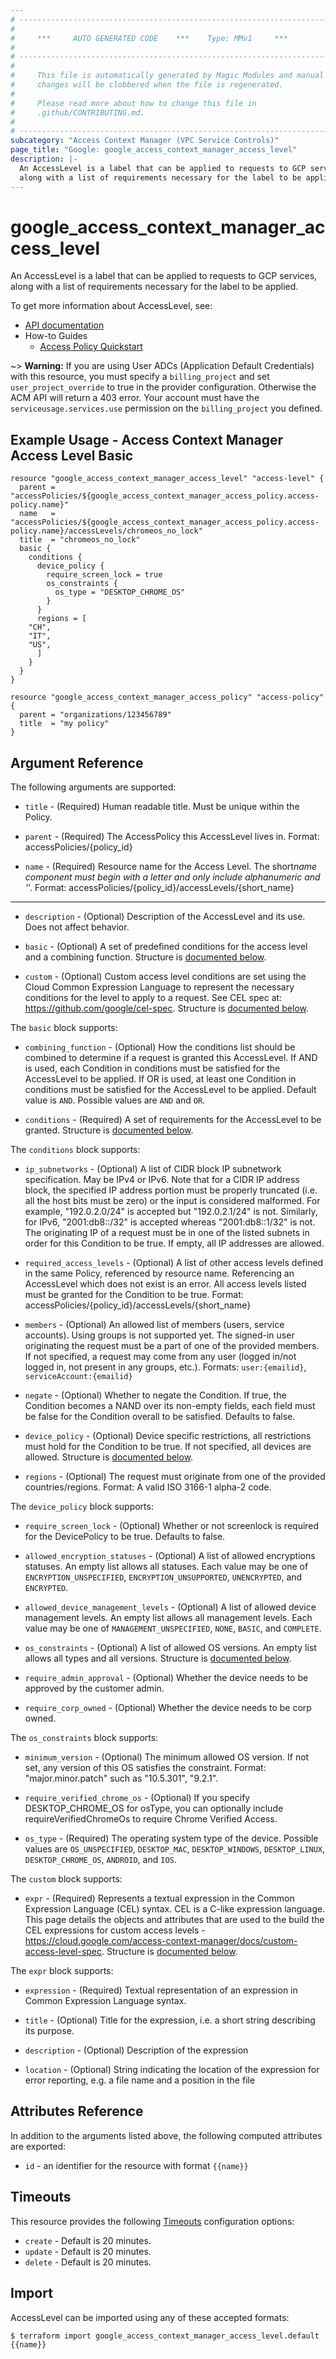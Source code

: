 ```yaml
---
# ----------------------------------------------------------------------------
#
#     ***     AUTO GENERATED CODE    ***    Type: MMv1     ***
#
# ----------------------------------------------------------------------------
#
#     This file is automatically generated by Magic Modules and manual
#     changes will be clobbered when the file is regenerated.
#
#     Please read more about how to change this file in
#     .github/CONTRIBUTING.md.
#
# ----------------------------------------------------------------------------
subcategory: "Access Context Manager (VPC Service Controls)"
page_title: "Google: google_access_context_manager_access_level"
description: |-
  An AccessLevel is a label that can be applied to requests to GCP services,
  along with a list of requirements necessary for the label to be applied.
---
```


# google_access_context_manager_access_level

An AccessLevel is a label that can be applied to requests to GCP services,
along with a list of requirements necessary for the label to be applied.

To get more information about AccessLevel, see:

- [API documentation](https://cloud.google.com/access-context-manager/docs/reference/rest/v1/accessPolicies.accessLevels)
- How-to Guides
  - [Access Policy Quickstart](https://cloud.google.com/access-context-manager/docs/quickstart)

~> **Warning:** If you are using User ADCs (Application Default Credentials) with this resource,
you must specify a `billing_project` and set `user_project_override` to true
in the provider configuration. Otherwise the ACM API will return a 403 error.
Your account must have the `serviceusage.services.use` permission on the
`billing_project` you defined.

## Example Usage - Access Context Manager Access Level Basic

```hcl
resource "google_access_context_manager_access_level" "access-level" {
  parent = "accessPolicies/${google_access_context_manager_access_policy.access-policy.name}"
  name   = "accessPolicies/${google_access_context_manager_access_policy.access-policy.name}/accessLevels/chromeos_no_lock"
  title  = "chromeos_no_lock"
  basic {
    conditions {
      device_policy {
        require_screen_lock = true
        os_constraints {
          os_type = "DESKTOP_CHROME_OS"
        }
      }
      regions = [
	"CH",
	"IT",
	"US",
      ]
    }
  }
}

resource "google_access_context_manager_access_policy" "access-policy" {
  parent = "organizations/123456789"
  title  = "my policy"
}
```

## Argument Reference

The following arguments are supported:

- `title` -
  (Required)
  Human readable title. Must be unique within the Policy.

- `parent` -
  (Required)
  The AccessPolicy this AccessLevel lives in.
  Format: accessPolicies/{policy_id}

- `name` -
  (Required)
  Resource name for the Access Level. The short*name component must begin
  with a letter and only include alphanumeric and '*'.
  Format: accessPolicies/{policy_id}/accessLevels/{short_name}

---

- `description` -
  (Optional)
  Description of the AccessLevel and its use. Does not affect behavior.

- `basic` -
  (Optional)
  A set of predefined conditions for the access level and a combining function.
  Structure is [documented below](#nested_basic).

- `custom` -
  (Optional)
  Custom access level conditions are set using the Cloud Common Expression Language to represent the necessary conditions for the level to apply to a request.
  See CEL spec at: https://github.com/google/cel-spec.
  Structure is [documented below](#nested_custom).

<a name="nested_basic"></a>The `basic` block supports:

- `combining_function` -
  (Optional)
  How the conditions list should be combined to determine if a request
  is granted this AccessLevel. If AND is used, each Condition in
  conditions must be satisfied for the AccessLevel to be applied. If
  OR is used, at least one Condition in conditions must be satisfied
  for the AccessLevel to be applied.
  Default value is `AND`.
  Possible values are `AND` and `OR`.

- `conditions` -
  (Required)
  A set of requirements for the AccessLevel to be granted.
  Structure is [documented below](#nested_conditions).

<a name="nested_conditions"></a>The `conditions` block supports:

- `ip_subnetworks` -
  (Optional)
  A list of CIDR block IP subnetwork specification. May be IPv4
  or IPv6.
  Note that for a CIDR IP address block, the specified IP address
  portion must be properly truncated (i.e. all the host bits must
  be zero) or the input is considered malformed. For example,
  "192.0.2.0/24" is accepted but "192.0.2.1/24" is not. Similarly,
  for IPv6, "2001:db8::/32" is accepted whereas "2001:db8::1/32"
  is not. The originating IP of a request must be in one of the
  listed subnets in order for this Condition to be true.
  If empty, all IP addresses are allowed.

- `required_access_levels` -
  (Optional)
  A list of other access levels defined in the same Policy,
  referenced by resource name. Referencing an AccessLevel which
  does not exist is an error. All access levels listed must be
  granted for the Condition to be true.
  Format: accessPolicies/{policy_id}/accessLevels/{short_name}

- `members` -
  (Optional)
  An allowed list of members (users, service accounts).
  Using groups is not supported yet.
  The signed-in user originating the request must be a part of one
  of the provided members. If not specified, a request may come
  from any user (logged in/not logged in, not present in any
  groups, etc.).
  Formats: `user:{emailid}`, `serviceAccount:{emailid}`

- `negate` -
  (Optional)
  Whether to negate the Condition. If true, the Condition becomes
  a NAND over its non-empty fields, each field must be false for
  the Condition overall to be satisfied. Defaults to false.

- `device_policy` -
  (Optional)
  Device specific restrictions, all restrictions must hold for
  the Condition to be true. If not specified, all devices are
  allowed.
  Structure is [documented below](#nested_device_policy).

- `regions` -
  (Optional)
  The request must originate from one of the provided
  countries/regions.
  Format: A valid ISO 3166-1 alpha-2 code.

<a name="nested_device_policy"></a>The `device_policy` block supports:

- `require_screen_lock` -
  (Optional)
  Whether or not screenlock is required for the DevicePolicy
  to be true. Defaults to false.

- `allowed_encryption_statuses` -
  (Optional)
  A list of allowed encryptions statuses.
  An empty list allows all statuses.
  Each value may be one of `ENCRYPTION_UNSPECIFIED`, `ENCRYPTION_UNSUPPORTED`, `UNENCRYPTED`, and `ENCRYPTED`.

- `allowed_device_management_levels` -
  (Optional)
  A list of allowed device management levels.
  An empty list allows all management levels.
  Each value may be one of `MANAGEMENT_UNSPECIFIED`, `NONE`, `BASIC`, and `COMPLETE`.

- `os_constraints` -
  (Optional)
  A list of allowed OS versions.
  An empty list allows all types and all versions.
  Structure is [documented below](#nested_os_constraints).

- `require_admin_approval` -
  (Optional)
  Whether the device needs to be approved by the customer admin.

- `require_corp_owned` -
  (Optional)
  Whether the device needs to be corp owned.

<a name="nested_os_constraints"></a>The `os_constraints` block supports:

- `minimum_version` -
  (Optional)
  The minimum allowed OS version. If not set, any version
  of this OS satisfies the constraint.
  Format: "major.minor.patch" such as "10.5.301", "9.2.1".

- `require_verified_chrome_os` -
  (Optional)
  If you specify DESKTOP_CHROME_OS for osType, you can optionally include requireVerifiedChromeOs to require Chrome Verified Access.

- `os_type` -
  (Required)
  The operating system type of the device.
  Possible values are `OS_UNSPECIFIED`, `DESKTOP_MAC`, `DESKTOP_WINDOWS`, `DESKTOP_LINUX`, `DESKTOP_CHROME_OS`, `ANDROID`, and `IOS`.

<a name="nested_custom"></a>The `custom` block supports:

- `expr` -
  (Required)
  Represents a textual expression in the Common Expression Language (CEL) syntax. CEL is a C-like expression language.
  This page details the objects and attributes that are used to the build the CEL expressions for
  custom access levels - https://cloud.google.com/access-context-manager/docs/custom-access-level-spec.
  Structure is [documented below](#nested_expr).

<a name="nested_expr"></a>The `expr` block supports:

- `expression` -
  (Required)
  Textual representation of an expression in Common Expression Language syntax.

- `title` -
  (Optional)
  Title for the expression, i.e. a short string describing its purpose.

- `description` -
  (Optional)
  Description of the expression

- `location` -
  (Optional)
  String indicating the location of the expression for error reporting, e.g. a file name and a position in the file

## Attributes Reference

In addition to the arguments listed above, the following computed attributes are exported:

- `id` - an identifier for the resource with format `{{name}}`

## Timeouts

This resource provides the following
[Timeouts](/docs/configuration/resources.html#timeouts) configuration options:

- `create` - Default is 20 minutes.
- `update` - Default is 20 minutes.
- `delete` - Default is 20 minutes.

## Import

AccessLevel can be imported using any of these accepted formats:

```
$ terraform import google_access_context_manager_access_level.default {{name}}
```
